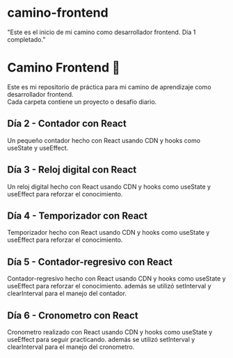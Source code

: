 # camino-frontend

"Este es el inicio de mi camino como desarrollador frontend. Día 1 completado."

# Camino Frontend 🚀

Este es mi repositorio de práctica para mi camino de aprendizaje como desarrollador frontend.  
Cada carpeta contiene un proyecto o desafío diario.

## Día 2 - Contador con React
Un pequeño contador hecho con React usando CDN y hooks como useState y useEffect.

## Día 3 - Reloj digital con React
Un reloj digital hecho con React usando CDN y hooks como useState y useEffect para reforzar el conocimiento.

## Día 4 - Temporizador con React
Temporizador hecho con React usando CDN y hooks como useState y useEffect para reforzar el conocimiento.

## Día 5 - Contador-regresivo con React

Contador-regresivo hecho con React usando CDN y hooks como useState y useEffect para reforzar el conocimiento.
además se utilizó setInterval y clearInterval para el manejo del contador.

## Día 6 - Cronometro con React

Cronometro realizado con React usando CDN y hooks como useState y useEffect para seguir practicando.
además se utilizó setInterval y clearInterval para el manejo del cronometro.

